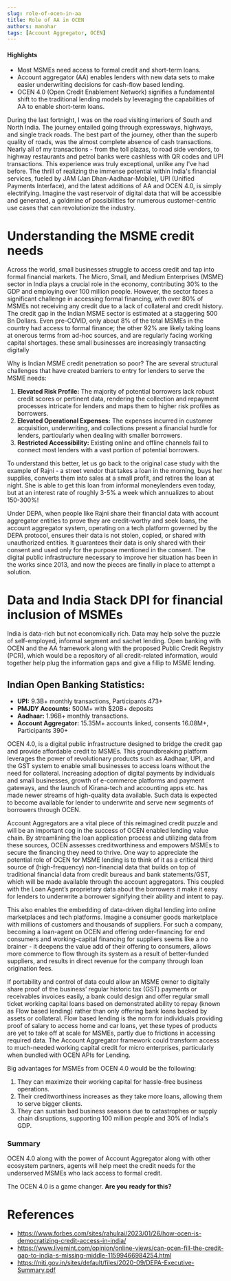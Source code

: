 ```yaml
---
slug: role-of-ocen-in-aa
title: Role of AA in OCEN
authors: manohar
tags: [Account Aggregator, OCEN]
---
```


#### Highlights

* Most MSMEs need access to formal credit and short-term loans.
* Account aggregator (AA) enables lenders with new data sets to make easier underwriting decisions for cash-flow based lending.
* OCEN 4.0 (Open Credit Enablement Network) signifies a fundamental shift to the traditional lending models by leveraging the capabilities of AA to enable short-term loans.

<!--truncate-->

During the last fortnight, I was on the road visiting interiors of South and North India. The journey entailed going through expressways, highways, and single track roads. The best part of the journey, other than the superb quality of roads, was the almost complete absence of cash transactions. Nearly all of my transactions - from the toll plazas, to road side vendors, to highway restaurants and petrol banks were cashless with QR codes and UPI transactions.  This experience was truly exceptional, unlike any I've had before. The thrill of realizing the immense potential within India's financial services, fueled by JAM (Jan Dhan-Aadhaar-Mobile), UPI (Unified Payments Interface), and the latest additions of AA and OCEN 4.0, is simply electrifying. Imagine the vast reservoir of digital data that will be accessible and generated, a goldmine of possibilities for numerous customer-centric use cases that can revolutionize the industry.

# Understanding the MSME credit needs

Across the world, small businesses struggle to access credit and tap into formal financial markets. The Micro, Small, and Medium Enterprises (MSME) sector in India plays a crucial role in the economy, contributing 30% to the GDP and employing over 100 million people. However, the sector faces a significant challenge in accessing formal financing, with over 80% of MSMEs not receiving any credit due to a lack of collateral and credit history. The credit gap in the Indian MSME sector is estimated at a staggering 500 Bn Dollars. Even pre-COVID, only about 8% of the total MSMEs in the country had access to formal finance; the other 92% are likely taking loans at onerous terms from ad-hoc sources, and are regularly facing working capital shortages. these small businesses are increasingly transacting digitally

Why is Indian MSME credit penetration so poor? The are several structural challenges that have created barriers to entry for lenders to serve the MSME needs:
1. **Elevated Risk Profile:** The majority of potential borrowers lack robust credit scores or pertinent data, rendering the collection and repayment processes intricate for lenders and maps them to higher risk profiles as borrowers.
2. **Elevated Operational Expenses:** The expenses incurred in customer acquisition, underwriting, and collections present a financial hurdle for lenders, particularly when dealing with smaller borrowers. 
3. **Restricted Accessibility:** Existing online and offline channels fail to connect most lenders with a vast portion of potential borrowers. 

To understand this better, let us go back to the original case study with the example of Rajni - a street vendor that takes a loan in the morning, buys her supplies, converts them into sales at a small profit, and retires the loan at night. She is able to get this loan from informal moneylenders even today, but at an interest rate of roughly 3-5% a week which annualizes to about 150-300%! 

Under DEPA, when people like Rajni share their financial data with account aggregator entities to prove they are credit-worthy and seek loans, the account aggregator system, operating on a tech platform governed by the DEPA protocol, ensures their data is not stolen, copied, or shared with unauthorized entities. It guarantees their data is only shared with their consent and used only for the purpose mentioned in the consent. The digital public infrastructure necessary to improve her situation has been in the works since 2013, and now the pieces are finally in place to attempt a solution.

# Data and India Stack DPI for financial inclusion of MSMEs

India is data-rich but not economically rich. Data may help solve the puzzle of self-employed, informal segment and sachet lending. Open banking with OCEN and the AA framework along with the proposed Public Credit Registry (PCR), which would be a repository of all credit-related information, would together help plug the information gaps and give a fillip to MSME lending.

## Indian Open Banking Statistics: 
* **UPI:** 9.3B+ monthly transactions, Participants 473+
* **PMJDY Accounts:** 500M+ with $20B+ deposits
* **Aadhaar:** 1.96B+ monthly transactions.
* **Account Aggregator:** 15.35M+ accounts linked, consents 16.08M+, Participants 390+

OCEN 4.0, is a digital public infrastructure designed to bridge the credit gap and provide affordable credit to MSMEs. This groundbreaking platform leverages the power of revolutionary products such as Aadhaar, UPI, and the GST system to enable small businesses to access loans without the need for collateral. Increasing adoption of digital payments by individuals and small businesses, growth of e-commerce platforms and payment gateways, and the launch of Kirana-tech and accounting apps etc. has made newer streams of high-quality data available. Such data is expected to become available for lender to underwrite and serve new segments of borrowers through OCEN. 

Account Aggregators are a vital piece of this reimagined credit puzzle and will be an important cog in the success of OCEN enabled lending value chain.
By streamlining the loan application process and utilizing data from these sources, OCEN assesses creditworthiness and empowers MSMEs to secure the financing they need to thrive. One way to appreciate the potential role of OCEN for MSME lending is to think of it as a critical third source of (high-frequency) non-financial data that builds on top of traditional financial data from credit bureaus and bank statements/GST, which will be made available through the account aggregators. This coupled with the Loan Agent’s proprietary data about the borrowers it make it  easy for lenders to underwrite a borrower signifying their ability and intent to pay.

This also enables the embedding of data-driven digital lending into online marketplaces and tech platforms. Imagine a consumer goods marketplace with millions of customers and thousands of suppliers. For such a company, becoming a loan-agent on OCEN and offering order-financing for end consumers and working-capital financing for suppliers seems like a no brainer - it deepens the value add of their offering to consumers, allows more commerce to flow through its system as a result of better-funded suppliers, and results in direct revenue for the company through loan origination fees.

If portability and control of data could allow an MSME owner to digitally share proof of the business’ regular historic tax (GST) payments or receivables invoices easily, a bank could design and offer regular small ticket working capital loans based on demonstrated ability to repay (known as Flow based lending) rather than only offering bank loans backed by assets or collateral. Flow based lending is the norm for individuals providing proof of salary to access home and car loans, yet these types of products are yet to take off at scale for MSMEs, partly due to frictions in accessing required data. The Account Aggregator framework could transform access to much-needed working capital credit for micro enterprises, particularly when bundled with OCEN APIs for Lending.

Big advantages for MSMEs from OCEN 4.0 would be the following:
1. They can maximize their working capital for hassle-free business operations. 
2. Their creditworthiness increases as they take more loans, allowing them to serve bigger clients. 
3. They can sustain bad business seasons due to catastrophes or supply chain disruptions, supporting 100 million people and 30% of India's GDP.

### Summary
OCEN 4.0 along with the power of Account Aggregator along with other ecosystem partners, agents will help meet the credit needs for the underserved MSMEs who lack access to formal credit.

The OCEN 4.0 is a game changer. **Are you ready for this?**

# References
- https://www.forbes.com/sites/rahulrai/2023/01/26/how-ocen-is-democratizing-credit-access-in-india/
- https://www.livemint.com/opinion/online-views/can-ocen-fill-the-credit-gap-to-india-s-missing-middle-11599466984254.html
- https://niti.gov.in/sites/default/files/2020-09/DEPA-Executive-Summary.pdf



